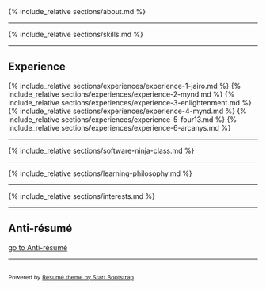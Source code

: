 <div class="container-fluid p-0">
    <section class="resume-section" id="about">
        {% include_relative sections/about.md %}
    </section>
    <hr class="m-0" />
    <section class="resume-section" id="skills">
        {% include_relative sections/skills.md %}
    </section>
    <hr class="m-0" /> 
    <section class="resume-section" id="experience">
        <div class="resume-section-content col-md-12">
            <h2 class="mb-5">Experience</h2>
            {% include_relative sections/experiences/experience-1-jairo.md %}
            {% include_relative sections/experiences/experience-2-mynd.md %}
            {% include_relative sections/experiences/experience-3-enlightenment.md %}
            {% include_relative sections/experiences/experience-4-mynd.md %}
            {% include_relative sections/experiences/experience-5-four13.md %}
            {% include_relative sections/experiences/experience-6-arcanys.md %}
            <!-- <br /><br /><br /><br />
            <br /><br /><br /><br />
            <br /><br />
            <div>
                <strong style="font-size: 1.3em;">
                    Please visit my online resume, <a href="https://jeremiahflaga.github.io/resume">jeremiahflaga.github.io/resume</a>, to see the rest...
                </strong>
            </div> -->
        </div>
    </section>
    <hr class="m-0" />
    <section class="resume-section" id="software-ninja-class">
        {% include_relative sections/software-ninja-class.md %}
    </section>
    <hr class="m-0" />
    <section class="resume-section" id="learning-philosophy">
        {% include_relative sections/learning-philosophy.md %}
    </section>
    <hr class="m-0" />
    <section class="resume-section" id="interests" style="min-height: 0px;">
        {% include_relative sections/interests.md %}
    </section>
    <!-- <hr class="m-0" />
    <section class="resume-section" id="education">
        {% include_relative sections/education.md %}
    </section> -->
    <hr class="m-0" />
    <section class="resume-section" id="go-to-anti-resume" style="min-height: 0px;">
        <div class="resume-section-content col-md-9">
            <h2 class="mb-5">Anti-résumé</h2>
            <p><a href="/resume/anti-resume">go to Anti-résumé <i class="fas fa-arrow-circle-right"></i></a></p>
            <p class="mb-0"></p>
        </div>
    </section>
    <!-- Footer -->
    <hr class="m-0" />
    <section class="resume-section" style="min-height: 0px; padding-top: 1rem; padding-bottom: 1rem;">
        <div class="resume-section-content col-md-9">            
            <span class="text-muted">
                <small>Powered by <a href="https://startbootstrap.com/themes/resume/">Résumé theme by Start Bootstrap</a></small>
            </span>
        </div>
    </section>
</div>